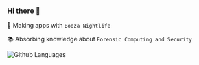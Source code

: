 ### Hi there 👋

🚀 Making apps with `Booza Nightlife`

📚 Absorbing knowledge about `Forensic Computing and Security`

![Github Languages][github languages]



<!--
### About me

dolorem ipsum

![Booza Nightlife][booza nightlife]

?labelColor=abcdef
?color=abcdef
-->
[github languages]: https://github-readme-stats.vercel.app/api/top-langs/?username=rhmoeller&theme=vision-friendly-dark "Languages used"
[booza nightlife]: https://img.shields.io/static/v1?label=BOOZA&message=NIGHTLIFE&style=for-the-badge "Booza Nightlife"
